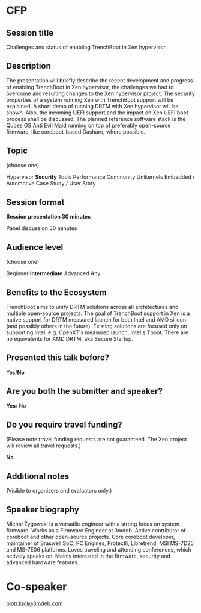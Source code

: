 # CFP

## Session title

Challenges and status of enabling TrenchBoot in Xen hypervisor

## Description

The presentation will briefly describe the recent development and progress of
enabling TrenchBoot in Xen hypervisor, the challenges we had to overcome and
resulting changes to the Xen hypervisor project. The security properties of a
system running Xen with TrenchBoot support will be explained. A short demo of
running DRTM with Xen hypervisor will be shown. Also, the incoming UEFI
support and the impact on Xen UEFI boot process shall be discussed. The
planned reference software stack is the Qubes OS Anti Evil Maid running on top
of preferably open-source firmware, like coreboot-based Dasharo, where
possible.

## Topic

(choose one)

Hypervisor
**Security**
Tools
Performance
Community
Unikernels
Embedded / Automotive
Case Study / User Story

## Session format

**Session presentation 30 minutes**

Panel discussion 30 minutes

## Audience level

(choose one)

Beginner
**Intermediate**
Advanced
Any

## Benefits to the Ecosystem

TrenchBoot aims to unify DRTM solutions across all architectures and multiple
open-source projects. The goal of TrenchBoot support in Xen is a native
support for DRTM measured launch for both Intel and AMD silicon (and possibly
others in the future). Existing solutions are focused only on supporting
Intel, e.g. OpenXT's measured launch, Intel's Tboot. There are no equivalents
for AMD DRTM, aka Secure Startup.

## Presented this talk before?

Yes/**No**

## Are you both the submitter and speaker?

**Yes**/ No

## Do you require travel funding?

(Please note travel funding requests are not guaranteed. The Xen project will
review all travel requests.)

**No**

## Additional notes

(Visible to organizers and evaluators only.)

## Speaker biography

Michał Żygowski is a versatile engineer with a strong focus on system
firmware. Works as a Firmware Engineer at 3mdeb. Active contributor of
coreboot and other open-source projects. Core coreboot developer, maintainer
of Braswell SoC, PC Engines, Protectli, Libretrend, MSI MS-7D25 and MS-7E06
platforms. Loves traveling and attending conferences, which actively speaks
on. Mainly interested in the firmware, security and advanced hardware
features.

# Co-speaker

piotr.krol@3mdeb.com

